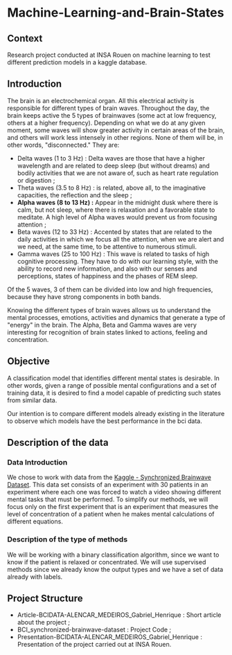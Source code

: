 # Machine-Learning-and-Brain-States

## Context

Research project conducted at INSA Rouen on machine learning to test different prediction models in a kaggle database.

## Introduction

The brain is an electrochemical organ. All this electrical activity is responsible for different types of brain waves. Throughout the day, the brain keeps active the 5 types of brainwaves (some act at low frequency, others at a higher frequency). Depending on what we do at any given moment, some waves will show greater activity in certain areas of the brain, and others will work less intensely in other regions. None of them will be, in other words, "disconnected." They are:
 * Delta waves (1 to 3 Hz) : Delta waves are those that have a higher wavelength and are related to deep sleep (but without dreams) and bodily activities that we are not aware of, such as heart rate regulation or digestion ;
 * Theta waves (3.5 to 8 Hz) : is related, above all, to the imaginative capacities, the reflection and the sleep ;
 * **Alpha waves (8 to 13 Hz) :** Appear in the midnight dusk where there is calm, but not sleep, where there is relaxation and a favorable state to meditate. A high level of Alpha waves would prevent us from focusing attention ;
 * Beta waves (12 to 33 Hz) : Accented by states that are related to the daily activities in which we focus all the attention, when we are alert and we need, at the same time, to be attentive to numerous stimuli.
 * Gamma waves (25 to 100 Hz) : This wave is related to tasks of high cognitive processing. They have to do with our learning style, with the ability to record new information, and also with our senses and perceptions, states of happiness and the phases of REM sleep.  
 
Of the 5 waves, 3 of them can be divided into low and high frequencies, because they have strong components in both bands.

Knowing the different types of brain waves allows us to understand the mental processes, emotions, activities and dynamics that generate a type of "energy" in the brain. The Alpha, Beta and Gamma waves are very interesting for recognition of brain states linked to actions, feeling and concentration.

## Objective

A classification model that identifies different mental states is desirable. In other words, given a range of possible mental configurations and a set of training data, it is desired to find a model capable of predicting such states from similar data.

Our intention is to compare different models already existing in the literature to observe which models have the best performance in the bci data.

## Description of the data

### Data Introduction

We chose to work with data from the [Kaggle - Synchronized Brainwave Dataset](https://www.kaggle.com/berkeley-biosense/synchronized-brainwave-dataset). This data set consists of an experiment with 30 patients in an experiment where each one was forced to watch a video showing different mental tasks that must be performed. To simplify our methods, we will focus only on the first experiment that is an experiment that measures the level of concentration of a patient when he makes mental calculations of different equations.

### Description of the type of methods

We will be working with a binary classification algorithm, since we want to know if the patient is relaxed or concentrated. We will use supervised methods since we already know the output types and we have a set of data already with labels.

## Project Structure

 * Article-BCIDATA-ALENCAR_MEDEIROS_Gabriel_Henrique : Short article about the project ;
 * BCI_synchronized-brainwave-dataset : Project Code ;
 * Presentation-BCIDATA-ALENCAR_MEDEIROS_Gabriel_Henrique : Presentation of the project carried out at INSA Rouen.
